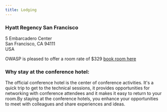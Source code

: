 ```yaml
---
title: Lodging
---
```



### Hyatt Regency San Francisco
5 Embarcadero Center<br>
San Francisco, CA 94111<br>
USA

OWASP is pleased to offer a room rate of $329 [book room here](https://hotelmap.com/events/M2L4M-LV)

### Why stay at the conference hotel:

The official conference hotel is the center of conference activities. It's a quick trip to get to the technical sessions, it provides opportunities for networking with conference attendees and it makes it easy to return to your room.By staying at the conference hotels, you enhance your opportunities to meet with colleagues and share experiences and ideas. 
